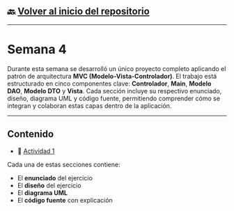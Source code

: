 ## 🔙 [Volver al inicio del repositorio](../)

---

# Semana 4

Durante esta semana se desarrolló un único proyecto completo aplicando el patrón de arquitectura **MVC (Modelo-Vista-Controlador)**. El trabajo está estructurado en cinco componentes clave: **Controlador**, **Main**, **Modelo DAO**, **Modelo DTO** y **Vista**. Cada sección incluye su respectivo enunciado, diseño, diagrama UML y código fuente, permitiendo comprender cómo se integran y colaboran estas capas dentro de la aplicación.

---

## Contenido

- 📝 [Actividad 1](./ACTIVIDAD%201)

Cada una de estas secciones contiene:
- El **enunciado** del ejercicio
- El **diseño** del ejercicio
- El **diagrama UML**
- El **código fuente** con explicación